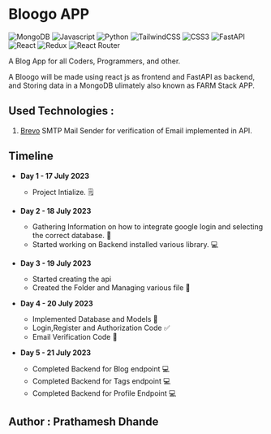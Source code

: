 # Bloogo APP

![MongoDB](https://img.shields.io/badge/MongoDB-4EA94B?style=for-the-badge&logo=mongodb&logoColor=white)
![Javascript](https://img.shields.io/badge/JavaScript-F7DF1E?style=for-the-badge&logo=javascript&logoColor=black)
![Python](https://img.shields.io/badge/Python-3776AB?style=for-the-badge&logo=python&logoColor=white)
![TailwindCSS](https://img.shields.io/badge/tailwindcss-%2338B2AC.svg?style=for-the-badge&logo=tailwind-css&logoColor=blue&color=black)
![CSS3](https://img.shields.io/badge/css3-%231572B6.svg?style=for-the-badge&logo=css3&logoColor=white)
![FastAPI](https://img.shields.io/badge/FastAPI-005571?style=for-the-badge&logo=fastapi)
![React](https://img.shields.io/badge/react-%2320232a.svg?style=for-the-badge&logo=react&logoColor=%2361DAFB)
![Redux](https://img.shields.io/badge/redux-%23593d88.svg?style=for-the-badge&logo=redux&logoColor=white)
![React Router](https://img.shields.io/badge/React_Router-CA4245?style=for-the-badge&logo=react-router&logoColor=white)



A Blog App for all Coders, Programmers, and other.

A Bloogo will be made using react js as frontend and FastAPI as backend, and Storing data in a MongoDB ulimately also known as FARM Stack APP.

## Used Technologies : 
1. [Brevo](https://developers.brevo.com/) SMTP Mail Sender for verification of Email implemented in API. 

## Timeline

- **Day 1 - 17 July 2023**

  - Project Intialize. 🗒️
- **Day 2 - 18 July 2023**
  - Gathering Information on how to integrate google login and selecting the correct database. 🔎
  - Started working on Backend installed various library. 💻

- **Day 3 - 19 July 2023**
  - Started creating the api 
  - Created the Folder and Managing various file 📂

- **Day 4 - 20 July 2023**
  - Implemented Database and Models 📅
  - Login,Register and Authorization Code ✅
  - Email Verification Code 📧

- **Day 5 - 21 July 2023**
  - Completed Backend for Blog endpoint 💻
  - Completed Backend for Tags endpoint 💻
  - Completed Backend for Profile Endpoint 💻



## Author : Prathamesh Dhande
